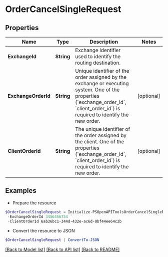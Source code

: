 # OrderCancelSingleRequest
## Properties

Name | Type | Description | Notes
------------ | ------------- | ------------- | -------------
**ExchangeId** | **String** | Exchange identifier used to identify the routing destination. | 
**ExchangeOrderId** | **String** | Unique identifier of the order assigned by the exchange or executing system. One of the properties (&#x60;exchange_order_id&#x60;, &#x60;client_order_id&#x60;) is required to identify the new order. | [optional] 
**ClientOrderId** | **String** | The unique identifier of the order assigned by the client. One of the properties (&#x60;exchange_order_id&#x60;, &#x60;client_order_id&#x60;) is required to identify the new order. | [optional] 

## Examples

- Prepare the resource
```powershell
$OrderCancelSingleRequest = Initialize-PSOpenAPIToolsOrderCancelSingleRequest  -ExchangeId KRAKEN `
 -ExchangeOrderId 3456456754 `
 -ClientOrderId 6ab36bc1-344d-432e-ac6d-0bf44ee64c2b
```

- Convert the resource to JSON
```powershell
$OrderCancelSingleRequest | ConvertTo-JSON
```

[[Back to Model list]](../README.md#documentation-for-models) [[Back to API list]](../README.md#documentation-for-api-endpoints) [[Back to README]](../README.md)

